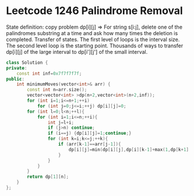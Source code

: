 # Leetcode 1246 Palindrome Removal
State definition: copy problem dp[i][j] => For string s[i:j], delete one of the palindromes substring at a time and ask how many times the deletion is completed.
Transfer of states.
The first level of loops is the interval size.
The second level loop is the starting point.
Thousands of ways to transfer dp[i][j] of the large interval to dp[i'][j'] of the small interval.


```cpp
class Solution {
private:
    const int inf=0x7f7f7f7f;
public:
    int minimumMoves(vector<int>& arr) {
        const int n=arr.size();
        vector<vector<int> >dp(n+2,vector<int>(n+2,inf));
        for (int i=1;i<=n+1;++i)
            for (int j=0;j<=i;++j) dp[i][j]=0;
        for (int l=0;l<n;++l){
            for (int i=1;i<=n;++i){
                int j=l+i;
                if (j>n) continue;
                if (i==j) {dp[i][j]=1;continue;}
                for (int k=i;k<=j;++k){
                    if (arr[k-1]==arr[j-1]){
                        dp[i][j]=min(dp[i][j],dp[i][k-1]+max(1,dp[k+1][j-1]));
                    }
                }
            }
        }
        return dp[1][n];
    }
};
```
